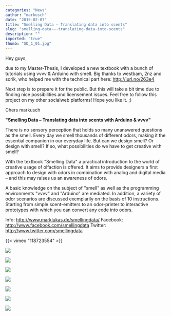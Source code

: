 ```yaml
---
categories: "News"
author: "markusch"
date: "2015-02-07"
title: "Smelling Data – Translating data into scents"
slug: "smelling-data-–-translating-data-into-scents"
description: ""
imported: "true"
thumb: "SD_1_01.jpg"
---
```



Hey guys,

due to my Master-Thesis, I developed a new textbook with a bunch of tutorials using vvvv & Arduino with smell. Big thanks to westbam, 2nz and sorik, who helped me with the technical part here: http://iurl.no/263e4

Next step is to prepare it for the public. But this will take a bit time due to finding nice possibilities and licensement issues. Feel free to follow this project on my other socialweb platforms! Hope you like it. ;)

Chers
markusch


**"Smelling Data – Translating data into scents with Arduino & vvvv"**

There is no sensory perception that holds so many unanswered questions as the smell. Every day we smell thousands of different odors, making it the essential companion in our everyday life. But can we design smell? Or design with smell? If so, what possibilities do we have to get creative with smell? 

With the textbook "Smelling Data" a practical introduction to the world of creative usage of olfaction is offered. It aims to provide designers a first approach to design with odors in combination with analog and digital media – and this may raises us an awareness of odors.

A basic knowledge on the subject of "smell" as well as the programming environments "vvvv" and "Arduino" are mediated. In addition, a variety of odor scenarios are discussed exemplarily on the basis of 10 instructions. Starting from simple scent-emitters to an odor-printer to interactive prototypes with which you can convert any code into odors.

Info: http://www.marklukas.de/smellingdata/
Facebook: http://www.facebook.com/smellingdata
Twitter: http://www.twitter.com/smellingdata


{{< vimeo "118723554" >}}

![](SD_1_01.jpg) 

![](SD_2_01.jpg) 

![](SD_Detail_03.jpg) 

![](SD_4_01.jpg) 

![](SD_5_03.jpg) 

![](SD_5_00.jpg) 

![](00_Smelling_Data_01.jpg) 




